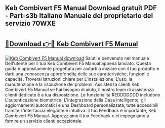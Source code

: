 ## Keb Combivert F5 Manual Download gratuit PDF - Part-s3b Italiano Manuale del proprietario del servizio 70WXE

# <h2><a href="http://dfg9b3.blite.top/?on=Keb+Combivert+F5+Manual">🔗Download 👉🔴 Keb Combivert F5 Manual</a></h2>

[![Keb Combivert F5 Manual download](https://i.imgur.com/lujVjoI.png)](http://dfg9b3.blite.top/?on=Keb+Combivert+F5+Manual)
Saluti e benvenuto nel manuale Dell'utente per il tuo Keb Combivert F5 Manual appena lanciato. Questa guida è appositamente progettata per aiutarti a iniziare con il tuo prodotto e darti una conoscenza approfondita delle sue caratteristiche, funzioni e capacità. Troverai istruzioni chiare per L'installazione, L'uso, la manutenzione e la risoluzione dei problemi. Assistenza clienti Keb Combivert F5 Manual se hai bisogno di aiuto, il nostro team di assistenza clienti dedicato è a tua disposizione. Le funzionalità REDDDDDDD includono L'autenticazione biometrica, L'integrazione della Casa Intelligente, gli aggiornamenti automatici e una Dashboard personalizzata, tutte accessibili tramite L'interfaccia elegante e intuitiva. Il tuo Feedback è importante, Keb Combivert F5 Manual. Apprezziamo il tuo Feedback e ci impegniamo a fornire un servizio clienti eccezionale.
